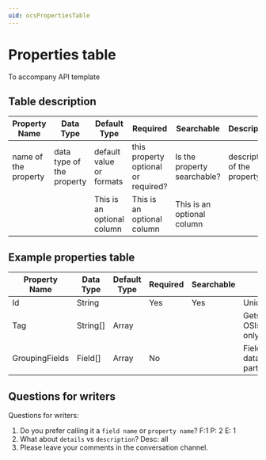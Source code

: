 ```yaml
---
uid: ocsPropertiesTable
---
```

# Properties table
To accompany API template

## Table description
| Property Name | Data Type | Default Type | Required | Searchable | Description |
|-------|------|----------|---------|------------|---------|
|    name of the property   | data type of the property     |   default value or formats      |   this property optional or required?       |   Is the property searchable?         |   description of the property      |
|       |      |   This is an optional column       |   This is an optional column      |      This is an optional column      |         |


## Example properties table
| Property Name | Data Type |  Default Type | Required | Searchable | Description |
|-------|------|----------|---------|------------|---------|
|  Id     | String     |          |   Yes      |     Yes       |    Unique identifier     |
|  Tag     | String[]     | Array        |          |            |    Gets or sets for OSIsoft internal use only     |
|  GroupingFields     | Field[]     | Array        |  No       |            |   Fields by which the data items are partitioned/grouped     |

## Questions for writers
Questions for writers:
1. Do you prefer calling it a `field name` or `property name`?  F:1 P: 2 E: 1
2. What about `details` vs `description`? Desc: all
3. Please leave your comments in the conversation channel. 
